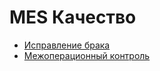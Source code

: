 # MES Качество

* [Исправление брака](../mes-brak-pererabotka/ispravlenie-braka/)
* [Межоперационный контроль](zanesenie-parametrov-mezhoperacionnogo-kontrolya-v-mes.md)
